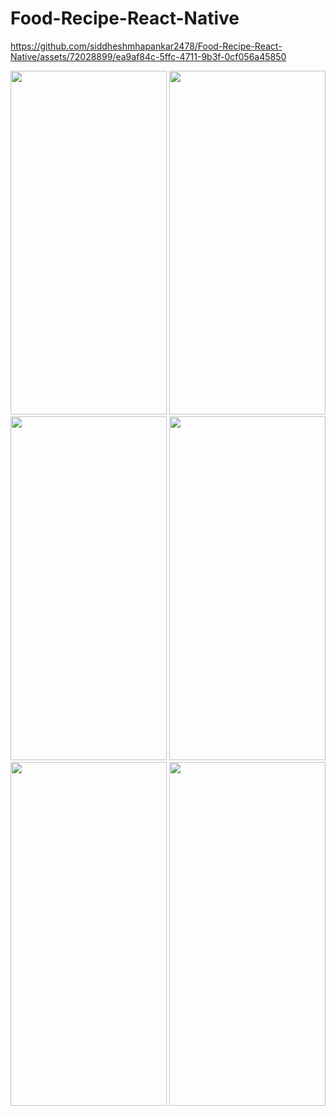 ﻿# Food-Recipe-React-Native




https://github.com/siddheshmhapankar2478/Food-Recipe-React-Native/assets/72028899/ea9af84c-5ffc-4711-9b3f-0cf056a45850





<img height="550" width="250" src="https://github.com/siddheshmhapankar2478/Food-Recipe-React-Native/assets/72028899/32e9afb0-4773-4956-ba76-acf596a5dacb/photo_2023-12-01_14-45-28.png">
<img height="550" width="250" src="https://github.com/siddheshmhapankar2478/Food-Recipe-React-Native/assets/72028899/8eec7ae2-e5ee-4e80-b57d-36a35c64169c/photo_2023-12-01_14-45-26.png">
<img height="550" width="250" src="https://github.com/siddheshmhapankar2478/Food-Recipe-React-Native/assets/72028899/57d8caa7-baa9-48b3-b007-dec381a6dae6/photo_2023-12-01_14-45-25.png">
<img height="550" width="250" src="https://github.com/siddheshmhapankar2478/Food-Recipe-React-Native/assets/72028899/80406de7-b2d9-4a30-8367-9bbd08b68474/photo_2023-12-01_14-45-23.png">
<img height="550" width="250" src="https://github.com/siddheshmhapankar2478/Food-Recipe-React-Native/assets/72028899/40f97506-058f-46eb-802e-32f53edcefab/photo_2023-12-01_14-45-22.png">
<img height="550" width="250" src="https://github.com/siddheshmhapankar2478/Food-Recipe-React-Native/assets/72028899/737fba39-ca17-4a4d-9d19-a4e217c756f5/photo_2023-12-01_14-45-20.png">





